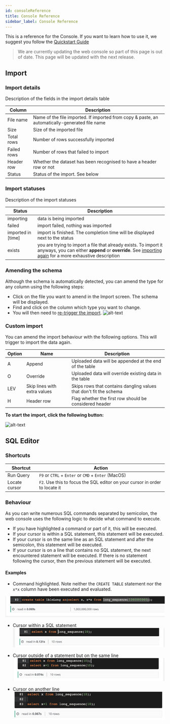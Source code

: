 ```yaml
---
id: consoleReference
title: Console Reference
sidebar_label: Console Reference
---
```


This is a reference for the Console. If you want to learn how to use it, we suggest you 
follow the [Quickstart Guide](consoleGuide.md)

> We are currently updating the web console so part of this page is out of date. 
>This page will be updated with the next release.

## Import 

### Import details
Description of the fields in the import details table

| Column | Description |
|--------|--------------|
|File name| Name of the file imported. If imported from copy & paste, an automatically-generated file name|
|Size| Size of the imported file|
|Total rows| Number of rows successfully imported|
|Failed rows| Number of rows that failed to import|
|Header row| Whether the dataset has been recognised to have a header row or not|
|Status| Status of the import. See below|


### Import statuses
Description of the import statuses

| Status | Description |
|----|----|
| importing | data is being imported |
| failed    | import failed, nothing was imported|
| imported in [time] | import is finished. The completion time will be displayed next to the status|
| exists | you are trying to import a file that already exists. To import it anyways, you can either **append** or **override**. See [importing again](#custom-import) for a more exhaustive description| 


### Amending the schema
Although the schema is automatically detected, you can amend the type for any column using the following steps:
- Click on the file you want to amend in the Import screen. The schema will be displayed.
- Find and click on the column which type you want to change.
- You will then need to [re-trigger the import](#custom-import).
![alt-text](assets/amendtype.jpg) 

### Custom import
You can amend the import behaviour with the following options. This will trigger to import the data again.

|Option | Name | Description |
|----|----|----|
| A | Append | Uploaded data will be appended at the end of the table|
| O | Override | Uploaded data will override existing data in the table |
| LEV | Skip lines with extra values | Skips rows that contains dangling values that don't fit the schema |
| H | Header row | Flag whether the first row should be considered header |


**To start the import, click the following button:**

![alt-text](assets/upload-button.png) 

## SQL Editor

### Shortcuts

| Shortcut | Action |
|---|---|
| Run Query | `F9` or `CTRL` + `Enter` or `CMD` + `Enter` (MacOS) |
| Locate cursor | `F2`. Use this to focus the SQL editor on your cursor in order to locate it|

### Behaviour

As you can write numerous SQL commands separated by semicolon, the web console uses the following logic to decide 
what command to execute.

- If you have highlighted a command or part of it, this will be executed.
- If your cursor is within a SQL statement, this statement will be executed.
- If your cursor is on the same line as an SQL statement and after the semicolon, this statement will be executed.
- If your cursor is on a line that contains no SQL statement, the next encountered statement will be executed. If there is no statement following the cursor, 
then the previous statement will be executed.

#### Examples

- Command highlighted. Note neither the `CREATE TABLE` statement nor the `x*x` column have been executed and evaluated.

![alt-text](assets/sql-highlight.png)

- Cursor within a SQL statement
![alt-text](assets/cursor-in-sql.png)

- Cursor outside of a statement but on the same line
![alt-text](assets/cursor-outside-same-line.png)

- Cursor on another line
![alt-text](assets/cursor-outside-different-line.png)